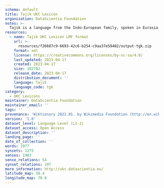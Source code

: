 ```yaml
---
schema: default
title: Tajik UKC Lexicon
organization: DataScientia Foundation
notes: >-
  Tajik is a language from the Indo-European family, spoken in Eurasia. The UKC Lexicon of Tajik is represented as a lexico-semantic network. It consists of words, word senses, synsets, as well as sense-level and synset-level relationships.
resources:
  - name: Tajik UKC Lexicon LMF format
    url: >-
      resources/f26687c9-6693-42c6-b254-c9aa37e59402/output-tgk.zip
    format: xml
    license: https://creativecommons.org/licenses/by-nc-sa/4.0/
    last_updated: 2023-04-17
    created: 2023-04-17
    size: 102782
    release_date: 2023-04-17
    distribution_document: ''
    language: Tajik
    language_code: tgk
category:
  - UKC Lexicons
maintainer: DataScientia Foundation
maintainer_email: ''
tags: ''
provenance: 'Wiktionary 2022.01. by Wikimedia Foundation (http://en.wiktionary.org); CogNet 2.1 by Khuyagbaatar Batsuren, National University of Mongolia (http://cognet.ukc.disi.unitn.it); KinDiv: Kinship Diversity 1.0 by Temuulen Khishigsuren (http://ukc.disi.unitn.it/index.php/kinship/); UniMet: Universal Metonymy 1.0 by Temuulen Khishigsuren and Gábor Bella (http://ukc.disi.unitn.it/index.php/metonymy/); MorphyNet 2.0 by Gábor Bella and Khuyagbaatar Batsuren (http://ukc.disi.unitn.it/index.php/morphynet/); Antonymy 1.0 by Gábor Bella (http://ukc.datascientia.eu); Princeton WordNet 2.1 by Princeton University (https://wordnet.princeton.edu)'
version: '1.0'
dataset_level: Language Level (L1-2)
dataset_access: Open Access
dataset_description: ''
landing_page: ''
date_of_collection: ''
words: 1977
synsets: 1275
senses: 1983
sense_relations: 54
synset_relations: 197
more_information: http://ukc.datascientia.eu/
latitude_map: 38.4
longitude_map: 70.0
---
```

